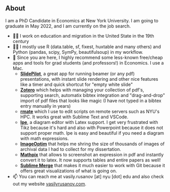 ## About

I am a PhD Candidate in Economics at New York University. I am going to graduate in May 2022, and I am currently on the job search.

- 👨‍🔬 I work on education and migration in the United State in the 19th century
- 👩‍💻 I mostly use R (data.table, sf, fixest, huxtable and many others) and Python (pandas, scipy, SymPy, beautifulsoup) in my workflow.
- 🔨 Since you are here,  I highly recommend some less-known free/cheap apps and tools for grad students (and professors!) in Economics. I use a Mac. 
  - [**SlidePilot**](https://github.com/SlidePilot/SlidePilot-macOS), a great app for running beamer (or any pdf) presentations, with instant slide rendering and other nice features like a timer and quick shortcut for "empty white slide"
  - [**Zotero**](https://www.zotero.org/) which helps with managing your collection of pdf's, supporting search, automatix bibtex integration and "drag-and-drop" import of pdf files that looks like magic (I have not typed in a bibtex entry manually in years)
  - [**rmate**](https://github.com/aurora/rmate) which I use to edit scripts on remote servers such as NYU's HPC. It works great with Sublime Text and VSCode.
  - [**Ipe**](https://ipe.otfried.org/), a diagram editor with Latex support. I get very frustrated with Tikz because it's hard and also with Powerpoint because it does not support proper math. Ipe is easy and beautiful if you need a diagram with math expressions.
  - [**ImageOptim**](https://imageoptim.com/mac) that helps me shring the size of thousands of images of archival data I had to collect for my dissertation.
  - [**Mathpix**](https://mathpix.com/) that allows to screenshot an expression in pdf and instantly convert it to latex. It now supports tables and entire papers as well!
  - [**Sublime Merge**](https://www.sublimemerge.com/) that makes it much easier to work with Git because it offers great visualizations of what is going on.
- 📫 You can reach me at vasily.rusanov [at] nyu [dot] edu and also check out my website [vasilyrusanov.com](vasilyrusanov.com).

